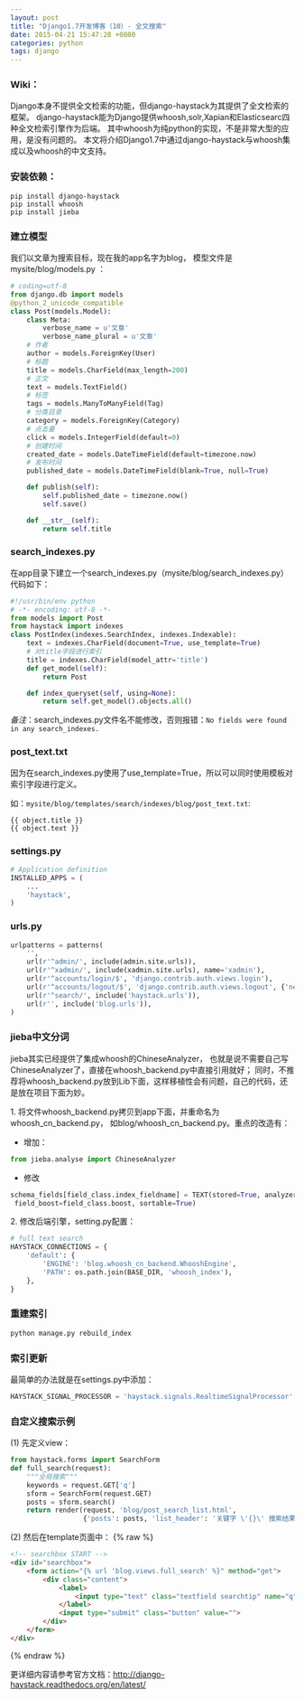 ```yaml
---
layout: post
title: "Django1.7开发博客（10）- 全文搜索"
date: 2015-04-21 15:47:28 +0800
categories: python
tags: django
---
```


### Wiki：
Django本身不提供全文检索的功能，但django-haystack为其提供了全文检索的框架。
django-haystack能为Django提供whoosh,solr,Xapian和Elasticsearc四种全文检索引擎作为后端。
其中whoosh为纯python的实现，不是非常大型的应用，是没有问题的。
本文将介绍Django1.7中通过django-haystack与whoosh集成以及whoosh的中文支持。

### 安装依赖：
```
pip install django-haystack
pip install whoosh
pip install jieba
```

### 建立模型
我们以文章为搜索目标，现在我的app名字为blog，
模型文件是mysite/blog/models.py ：<!--more-->

``` python
# coding=utf-8
from django.db import models
@python_2_unicode_compatible
class Post(models.Model):
    class Meta:
        verbose_name = u'文章'
        verbose_name_plural = u'文章'
    # 作者
    author = models.ForeignKey(User)
    # 标题
    title = models.CharField(max_length=200)
    # 正文
    text = models.TextField()
    # 标签
    tags = models.ManyToManyField(Tag)
    # 分类目录
    category = models.ForeignKey(Category)
    # 点击量
    click = models.IntegerField(default=0)
    # 创建时间
    created_date = models.DateTimeField(default=timezone.now)
    # 发布时间
    published_date = models.DateTimeField(blank=True, null=True)

    def publish(self):
        self.published_date = timezone.now()
        self.save()

    def __str__(self):
        return self.title
```

### search_indexes.py
在app目录下建立一个search_indexes.py（mysite/blog/search_indexes.py）代码如下：

``` python
#!/usr/bin/env python
# -*- encoding: utf-8 -*-
from models import Post
from haystack import indexes
class PostIndex(indexes.SearchIndex, indexes.Indexable):
    text = indexes.CharField(document=True, use_template=True)
    # 对title字段进行索引
    title = indexes.CharField(model_attr='title')
    def get_model(self):
        return Post

    def index_queryset(self, using=None):
        return self.get_model().objects.all()
```

*备注*：search_indexes.py文件名不能修改，否则报错：`No fields were found in any search_indexes.`

### post_text.txt
因为在search_indexes.py使用了use_template=True，所以可以同时使用模板对索引字段进行定义。

如：`mysite/blog/templates/search/indexes/blog/post_text.txt`:

```
{{ object.title }}
{{ object.text }}
```

### settings.py

``` python
# Application definition
INSTALLED_APPS = (
    ...
    'haystack',
)
```

### urls.py

``` python
urlpatterns = patterns(
    '',
    url(r'^admin/', include(admin.site.urls)),
    url(r'^xadmin/', include(xadmin.site.urls), name='xadmin'),
    url(r'^accounts/login/$', 'django.contrib.auth.views.login'),
    url(r'^accounts/logout/$', 'django.contrib.auth.views.logout', {'next_page': '/'}),
    url(r'^search/', include('haystack.urls')),
    url(r'', include('blog.urls')),
)
```

### jieba中文分词
jieba其实已经提供了集成whoosh的ChineseAnalyzer，
也就是说不需要自己写ChineseAnalyzer了，直接在whoosh_backend.py中直接引用就好；
同时，不推荐将whoosh_backend.py放到Lib下面，这样移植性会有问题，自己的代码，还是放在项目下面为妙。

1\. 将文件whoosh_backend.py拷贝到app下面，并重命名为whoosh_cn_backend.py，
如blog/whoosh_cn_backend.py。重点的改造有：

* 增加：
``` python
from jieba.analyse import ChineseAnalyzer
```
* 修改
``` python
schema_fields[field_class.index_fieldname] = TEXT(stored=True, analyzer=ChineseAnalyzer(),
 field_boost=field_class.boost, sortable=True)
```
2\. 修改后端引擎，setting.py配置：

``` python
# full text search
HAYSTACK_CONNECTIONS = {
    'default': {
        'ENGINE': 'blog.whoosh_cn_backend.WhooshEngine',
        'PATH': os.path.join(BASE_DIR, 'whoosh_index'),
    },
}
```

### 重建索引

``` python
python manage.py rebuild_index
```

### 索引更新

最简单的办法就是在settings.py中添加：
``` python
HAYSTACK_SIGNAL_PROCESSOR = 'haystack.signals.RealtimeSignalProcessor'
```

### 自定义搜索示例

(1) 先定义view：

``` python
from haystack.forms import SearchForm
def full_search(request):
    """全局搜索"""
    keywords = request.GET['q']
    sform = SearchForm(request.GET)
    posts = sform.search()
    return render(request, 'blog/post_search_list.html',
                  {'posts': posts, 'list_header': '关键字 \'{}\' 搜索结果'.format(keywords)})
```

(2) 然后在template页面中：
{% raw %}

``` html
<!-- searchbox START -->
<div id="searchbox">
    <form action="{% url 'blog.views.full_search' %}" method="get">
        <div class="content">
            <label>
                <input type="text" class="textfield searchtip" name="q" size="24" value="">
            </label>
            <input type="submit" class="button" value="">
        </div>
    </form>
</div>
```
{% endraw %}

更详细内容请参考官方文档：<http://django-haystack.readthedocs.org/en/latest/>
